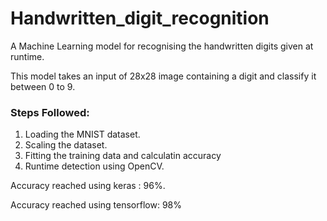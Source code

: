 # Handwritten_digit_recognition
A Machine Learning model for recognising the handwritten digits given at runtime.

This model takes an input of 28x28 image containing a digit and classify it between 0 to 9.

### Steps Followed:
  1. Loading the MNIST dataset.
  2. Scaling the dataset.
  3. Fitting the training data and calculatin accuracy
  4. Runtime detection using OpenCV.
  
Accuracy reached using keras : 96%.

Accuracy reached using tensorflow: 98%
